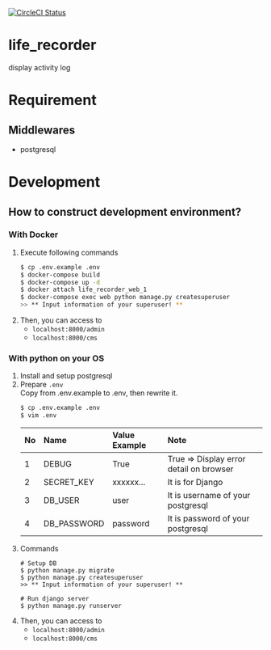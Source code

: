 [![CircleCI Status](https://circleci.com/gh/siruku6/life_recorder.svg?style=svg)](https://app.circleci.com/pipelines/github/siruku6/life_recorder?branch=master)

# life_recorder
display activity log

# Requirement

## Middlewares

- postgresql

# Development

## How to construct development environment?
### With Docker

1. Execute following commands
    ```bash
    $ cp .env.example .env
    $ docker-compose build
    $ docker-compose up -d
    $ docker attach life_recorder_web_1
    $ docker-compose exec web python manage.py createsuperuser
    >> ** Input information of your superuser! **
    ```
1. Then, you can access to
    - `localhost:8000/admin`
    - `localhost:8000/cms`

### With python on your OS
1. Install and setup postgresql
1. Prepare `.env`  
Copy from .env.example to .env, then rewrite it.
    ```bash
    $ cp .env.example .env
    $ vim .env
    ```
    |No|Name       |Value Example|Note                                   |
    |:-|:----------|:------------|:--------------------------------------|
    |1 |DEBUG      |True         |True => Display error detail on browser|
    |2 |SECRET_KEY |xxxxxx...    |It is for Django                       |
    |3 |DB_USER    |user         |It is username of your postgresql      |
    |4 |DB_PASSWORD|password     |It is password of your postgresql      |
1. Commands
    ```
    # Setup DB
    $ python manage.py migrate
    $ python manage.py createsuperuser
    >> ** Input information of your superuser! **

    # Run django server
    $ python manage.py runserver
    ```
1. Then, you can access to
    - `localhost:8000/admin`
    - `localhost:8000/cms`

